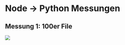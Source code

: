 # Node -> Python Messungen

## Messung 1: 100er File
![]([100er.png](https://github.com/haemtim/nvs23_ps/blob/main/messungen/Node_Python/plot100.png))
